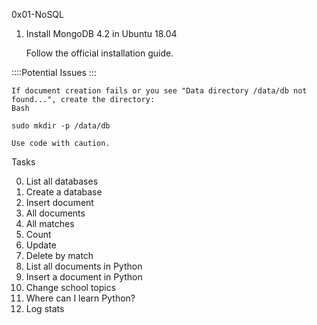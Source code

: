 0x01-NoSQL

1. Install MongoDB 4.2 in Ubuntu 18.04

    Follow the official installation guide.

::::Potential Issues :::

    If document creation fails or you see "Data directory /data/db not found...", create the directory:
    Bash

    sudo mkdir -p /data/db

    Use code with caution.

Tasks

0. List all databases
1. Create a database
2. Insert document
3. All documents
4. All matches
5. Count
6. Update
7. Delete by match   
8. List all documents in Python
9. Insert a document in Python
10. Change school topics
11. Where can I learn Python?
12. Log stats   
